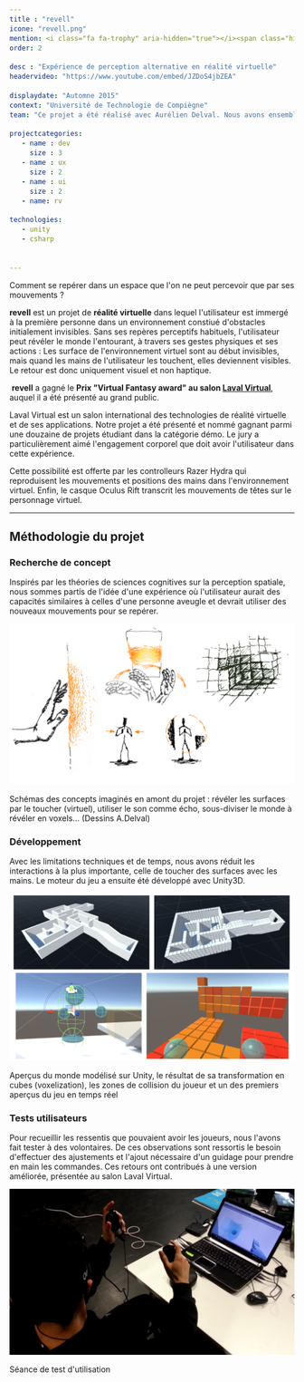 ```yaml
---
title : "revell"
icone: "revell.png"
mention: <i class="fa fa-trophy" aria-hidden="true"></i><span class="hidden-xs">&nbsp;Prix Laval Virtual</span>
order: 2

desc : "Expérience de perception alternative en réalité virtuelle"
headervideo: "https://www.youtube.com/embed/JZDoS4jbZEA"

displaydate: "Automne 2015"
context: "Université de Technologie de Compiègne"
team: "Ce projet a été réalisé avec Aurélien Delval. Nous avons ensemble conceptualisé le projet, j'ai ensuite eu la tâche de le développer."

projectcategories:
   - name : dev
     size : 3
   - name : ux
     size : 2
   - name : ui
     size : 2
   - name: rv

technologies:
   - unity
   - csharp


---
```

Comment se repérer dans un espace que l'on ne peut percevoir que par ses mouvements ?

**revell** est un projet de **réalité virtuelle** dans lequel l'utilisateur 
est immergé à la première personne dans un environnement constiué d'obstacles initialement invisibles.
Sans ses repères perceptifs habituels, l'utilisateur peut révéler le monde 
l'entourant, à travers ses gestes physiques et ses actions :
Les surface de l'environnement virtuel sont au début invisibles, mais quand 
les mains de l'utilisateur les touchent, elles deviennent visibles. Le retour
est donc uniquement visuel et non haptique.

<div class="alert alert-danger"><p><i class="fa fa-trophy" aria-hidden="true">
</i>&nbsp;<b>revell</b> a gagné le <b>Prix "Virtual Fantasy award" au salon <a href="http://www.laval-virtual.org/">Laval Virtual</a></b>, auquel il
a été présenté au grand public.</p>
<p>Laval Virtual est un salon international des technologies de réalité virtuelle et de ses applications. 
Notre projet a été présenté et nommé gagnant parmi une douzaine de projets étudiant dans la catégorie démo. 
Le jury  a particulièrement aimé l'engagement corporel que doit avoir l'utilisateur dans cette expérience.</p>
</div>

Cette possibilité est offerte par les controlleurs Razer Hydra qui reproduisent les mouvements et positions des mains dans l'environnement virtuel. 
Enfin, le casque Oculus Rift transcrit les mouvements de têtes sur le personnage virtuel.

---
## Méthodologie du projet
### Recherche de concept
Inspirés par les théories de sciences cognitives sur la perception spatiale, nous 
sommes partis de l'idée d'une expérience où l'utilisateur aurait des capacités
similaires à celles d'une personne aveugle et devrait utiliser des nouveaux
mouvements pour se repérer.

<div class="thumbnail">
      <img src="revell/drawconcepts.png" class="img-responsive" alt="Schémas de concepts préalables">
      <div class="caption">
        <p>Schémas des concepts imaginés en amont du projet : révéler les 
        surfaces par le toucher (virtuel), utiliser le son comme écho,
        sous-diviser le monde à révéler en voxels... (Dessins A.Delval)</p>
      </div>
</div>

### Développement
Avec les limitations techniques et de temps, nous avons réduit les interactions à
la plus importante, celle de toucher des surfaces avec les mains. Le moteur 
du jeu a ensuite été développé avec Unity3D.
<div class="thumbnail">
      <img src="revell/development.png" class="img-responsive" alt="Aperçus du développement">
      <div class="caption">
        <p>Aperçus du monde modélisé sur Unity, le résultat de sa transformation en
        cubes (voxelization), les zones de collision du joueur et un des
        premiers aperçus du jeu en temps réel</p>
      </div>
</div>

### Tests utilisateurs
Pour recueillir les ressentis que pouvaient avoir les joueurs, nous l'avons
fait tester à des volontaires. De ces observations sont ressortis le besoin d'effectuer des
ajustements et l'ajout nécessaire d'un guidage pour prendre en main les commandes.
Ces retours ont contribués à une version améliorée, présentée au salon Laval Virtual.

<div class="thumbnail">
      <img src="revell/usertesting.png" class="img-responsive" alt="Aperçus du développement">
      <div class="caption">
        <p>Séance de test d'utilisation </p>
      </div>
</div>